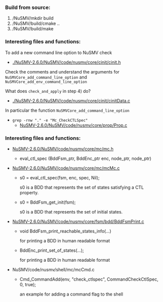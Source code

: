 
### Build from source:


1. /NuSMV/mkdir build
2. /NuSMV/build/cmake ..
3. /NuSMV/build/make

 

### Interesting files and functions:

To add a new command line option to NuSMV check
  * [./NuSMV-2.6.0/NuSMV/code/nusmv/core/cinit/cinit.h](./NuSMV-2.6.0/NuSMV/code/nusmv/core/cinit/cinit.h)
  
  Check the comments and understand the arguments for `NuSMVCore_add_command_line_option` and `NuSMVCore_add_env_command_line_option`
  
  What does `check_and_apply` in step 4) do?
  
  
  * [./NuSMV-2.6.0/NuSMV/code/nusmv/core/cinit/cinitData.c](./NuSMV-2.6.0/NuSMV/code/nusmv/core/cinit/cinitData.c)
  
  In particular the function `NuSMVCore_add_command_line_option`
  


* `grep -rnw "." -e "Mc_CheckCTLSpec"`
  * [NuSMV-2.6.0/NuSMV/code/nusmv/core/prop/Prop.c](./NuSMV-2.6.0/NuSMV/code/nusmv/core/prop/Prop.c)

      
### Interesting files and functions:

* [NuSMV-2.6.0/NuSMV/code/nusmv/core/mc/mc.h](./NuSMV-2.6.0/NuSMV/code/nusmv/core/mc/mc.h)
      
  * eval_ctl_spec (BddFsm_ptr, BddEnc_ptr enc, node_ptr, node_ptr)

* [NuSMV-2.6.0/NuSMV/code/nusmv/core/mc/mcMc.c](./NuSMV-2.6.0/NuSMV/code/nusmv/core/mc/mcMc.c)

  * s0 = eval_ctl_spec(fsm, enc, spec, Nil);
  
     s0 is a BDD that represents the set of states satisfying a CTL property.


  * s0 = BddFsm_get_init(fsm);

     s0 is a BDD that represents the set of initial states.


* [NuSMV-2.6.0/NuSMV/code/nusmv/core/fsm/bdd/BddFsmPrint.c](./NuSMV-2.6.0/NuSMV/code/nusmv/core/fsm/bdd/BddFsmPrint.c)

  * void BddFsm_print_reachable_states_info(...)
                                        
     for printing a BDD in human readable format


  * BddEnc_print_set_of_states(...);

     for printing a BDD in human readable format


* NuSMV/code/nusmv/shell/mc/mcCmd.c

  * Cmd_CommandAdd(env, "check_ctlspec", CommandCheckCtlSpec, 0, true);

     an example for adding a command flag to the shell






